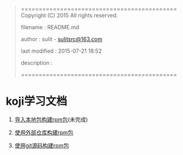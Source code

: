 > ============================================
>   Copyright (C) 2015 All rights reserved.
>
>   filename : README.md
>
>   author : sulit - sulitsrc@163.com
>
>   last modified : 2015-07-21 18:52
>
>   description :
>
> ============================================

koji学习文档
===

1. [导入本地包构建rpm包](uselocalpackage.md)(未完成)

2. [使用外部仓库构建rpm包](useexternalrepo.md)

3. [使用git源码构建rpm包](usegit.md)
